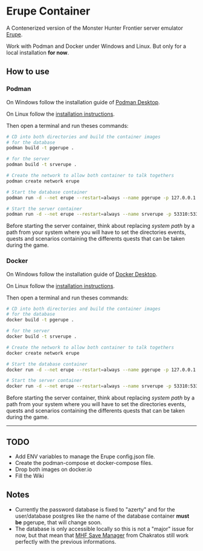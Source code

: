 # Erupe Container

A Contenerized version of the Monster Hunter Frontier server emulator [Erupe](https://github.com/ZeruLight/Erupe).

Work with Podman and Docker under Windows and Linux. But only for a local installation **for now**.

## How to use

### Podman

On Windows follow the installation guide of [Podman Desktop](https://podman-desktop.io/).

On Linux follow the [installation instructions](https://podman.io/getting-started/installation.html).

Then open a terminal and run theses commands:
```bash
# CD into both directories and build the container images
# for the database
podman build -t pgerupe .

# for the server
podman build -t srverupe .

# Create the network to allow both container to talk togethers
podman create network erupe

# Start the database container
podman run -d --net erupe --restart=always --name pgerupe -p 127.0.0.1:5432:5432 localhost/pgerupe

# Start the server container
podman run -d --net erupe --restart=always --name srverupe -p 53310:53310 -p 53312:53312 -p 54001:54001 -p 54002:54002 -p 54003:54003 -p 54004:54004 -p 54005:54005 -p 54006:54006 -p 54007:54007 -p 54008:54008 -v <system path>:/app/bin localhost/srverupe
```

Before starting the server container, think about replacing *system path* by a path from your system where you will have to set the directories events, quests and scenarios containing the differents quests that can be taken during the game.

### Docker

On Windows follow the installation guide of [Docker Desktop](https://www.docker.com/products/docker-desktop/).

On Linux follow the [installation instructions](https://docs.docker.com/engine/install/).

Then open a terminal and run theses commands:
```bash
# CD into both directories and build the container images
# for the database
docker build -t pgerupe .

# for the server
docker build -t srverupe .

# Create the network to allow both container to talk togethers
docker create network erupe

# Start the database container
docker run -d --net erupe --restart=always --name pgerupe -p 127.0.0.1:5432:5432 localhost/pgerupe

# Start the server container
docker run -d --net erupe --restart=always --name srverupe -p 53310:53310 -p 53312:53312 -p 54001:54001 -p 54002:54002 -p 54003:54003 -p 54004:54004 -p 54005:54005 -p 54006:54006 -p 54007:54007 -p 54008:54008 -v <system path>:/app/bin localhost/srverupe
```

Before starting the server container, think about replacing *system path* by a path from your system where you will have to set the directories events, quests and scenarios containing the differents quests that can be taken during the game.

---

## TODO
  * Add ENV variables to manage the Erupe config.json file.
  * Create the podman-compose et docker-compose files.
  * Drop both images on docker.io
  * Fill the Wiki

## Notes

  * Currently the password database is fixed to "azerty" and for the user/database postgres like the name of the database container **must be** pgerupe, that will change soon. 
  * The database is only accessible locally so this is not a "major" issue for now, but that mean that [MHF Save Manager](https://github.com/Chakratos/mhf-save-manager) from Chakratos still work perfectly with the previous informations.